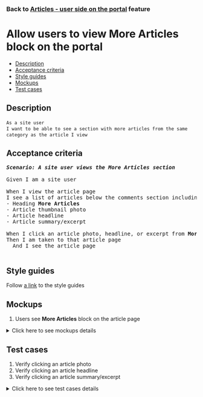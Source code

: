 ### Back to [Articles - user side on the portal](../../) feature

# Allow users to view More Articles block on the portal

- [Description](#description)
- [Acceptance criteria](#acceptance-criteria)
- [Style guides](#style-guides)
- [Mockups](#mockups)
- [Test cases](#test-cases)

## Description

    As a site user
    I want to be able to see a section with more articles from the same category as the article I view

## Acceptance criteria

<pre>
<b><i>Scenario: A site user views the More Articles section</i></b>

Given I am a site user

When I view the article page
I see a list of articles below the comments section including:
- Heading <b>More Articles</b>
- Article thumbnail photo
- Article headline
- Article summary/excerpt

When I click an article photo, headline, or excerpt from <b>More Articles</b> section
Then I am taken to that article page
  And I see the article page

</pre>

## Style guides

Follow [a link](https://www.figma.com/proto/0zkkf5WC77OSpvyD6YXpFE/Style-guides?page-id=0%3A1&node-id=19%3A5368&viewport=266%2C48%2C0.54&scaling=min-zoom&starting-point-node-id=19%3A5368) to the style guides

## Mockups

1. Users see <b>More Articles</b> block on the article page

<details>
  <summary>Click here to see mockups details</summary>

**1. Users see More Articles block on the article page:**

![Users see More Articles block on the article page](/sports_hub_portal/web_application_features/articles_user_side/images/article_page.png)

</details>

## Test cases

1. Verify clicking an article photo
2. Verify clicking an article headline
3. Verify clicking an article summary/excerpt

<details>
  <summary>Click here to see test cases details</summary>

### **#1. Verify clicking an article photo**

|Preconditions|Steps|Expected result
--------------|-----|----------
|The user is on the article page|1) Click an article photo in the <b>More Articles</b> section|1) The user is redirected to that article page|

### **#2. Verify clicking an article headline**

|Preconditions|Steps|Expected result
--------------|-----|----------
|The user is on the article page|1) Click any article heading|1) The user is redirected to that article page|

### **#3. Verify clicking an article summary/excerpt**

|Preconditions|Steps|Expected result
--------------|-----|----------
|The user is on the article page|1) Click an article summary/excerpt|1) The user is redirected to that article page|

</details>
